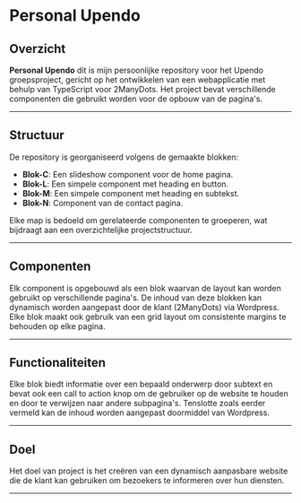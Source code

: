 # Personal Upendo

## Overzicht
**Personal Upendo** dit is mijn persoonlijke repository voor het Upendo groepsproject, gericht op het ontwikkelen van een webapplicatie met behulp van TypeScript voor 2ManyDots. Het project bevat verschillende componenten die gebruikt worden voor de opbouw van de pagina's.

---

## Structuur
De repository is georganiseerd volgens de gemaakte blokken:

- **Blok-C**: Een slideshow component voor de home pagina.
- **Blok-L**: Een simpele component met heading en button. 
- **Blok-M**: Een simpele component met heading en subtekst.
- **Blok-N**: Component van de contact pagina.

Elke map is bedoeld om gerelateerde componenten te groeperen, wat bijdraagt aan een overzichtelijke projectstructuur.

---

## Componenten
Elk component is opgebouwd als een blok waarvan de layout kan worden gebruikt op verschillende pagina's. De inhoud van deze blokken kan dynamisch worden aangepast door de klant (2ManyDots) via Wordpress. Elke blok maakt ook gebruik van een grid layout om consistente margins te behouden op elke pagina. 

---

## Functionaliteiten
Elke blok biedt informatie over een bepaald onderwerp door subtext en bevat ook een call to action knop om de gebruiker op de website te houden en door te verwijzen naar andere subpagina's. Tenslotte zoals eerder vermeld kan de inhoud worden aangepast doormiddel van Wordpress.

---

## Doel
Het doel van project is het creëren van een dynamisch aanpasbare website die de klant kan gebruiken om bezoekers te informeren over hun diensten.

---

